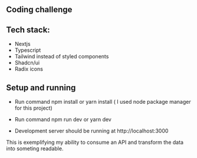 ## Coding challenge

## Tech stack: 
- Nextjs
- Typescript
- Tailwind instead of styled components
- Shadcn/ui
- Radix icons

## Setup and running

- Run command npm install or yarn install ( I used node package manager for this project) 

- Run command npm run dev or yarn dev

- Development server should be running at http://localhost:3000 

This is exemplifying my ability to consume an API and transform the data into someting readable.


